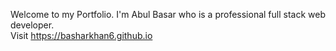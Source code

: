 Welcome to my Portfolio.
I'm Abul Basar who is a professional full stack web developer.  
Visit https://basharkhan6.github.io
